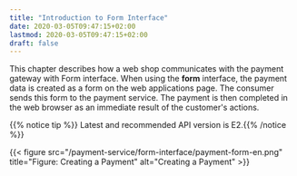```yaml
---
title: "Introduction to Form Interface"
date: 2020-03-05T09:47:15+02:00
lastmod: 2020-03-05T09:47:15+02:00
draft: false
---
```


This chapter describes how a web shop communicates with the payment gateway with Form interface. When using the **form** interface, the payment data is created as a form on the web applications page. The consumer sends this form to the payment service. The payment is then completed in the web browser as an immediate result of the customer's actions.

{{% notice tip %}} Latest and recommended API version is E2.{{% /notice %}}

{{< figure src="/payment-service/form-interface/payment-form-en.png" title="Figure: Creating a Payment" alt="Creating a Payment" >}}
